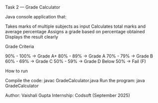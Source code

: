 Task 2 — Grade Calculator

Java console application that:

Takes marks of multiple subjects as input
Calculates total marks and average percentage
Assigns a grade based on percentage obtained
Displays the result clearly

Grade Criteria

90% - 100% → Grade A+
80% - 89% → Grade A
70% - 79% → Grade B
60% - 69% → Grade C
50% - 59% → Grade D
Below 50% → Fail (F)

How to run

Compile the code:
javac GradeCalculator.java
Run the program:
java GradeCalculator

Author: Vaishali Gupta
Internship: Codsoft (September 2025)
